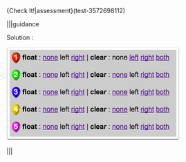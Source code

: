 {Check It!|assessment}(test-3572698112)

|||guidance

Solution :

![](.guides/img/solution_5_1.png)

|||